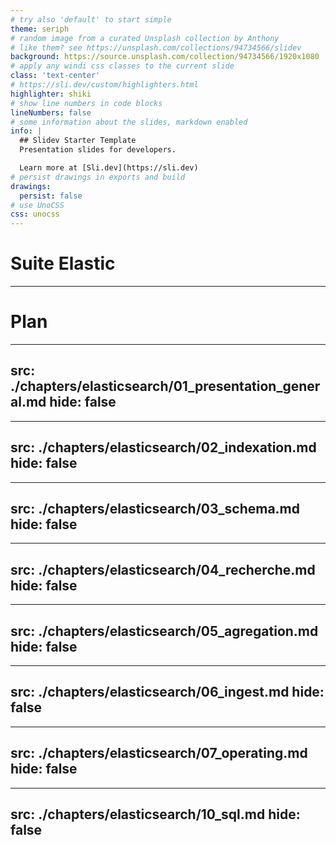 ```yaml
---
# try also 'default' to start simple
theme: seriph
# random image from a curated Unsplash collection by Anthony
# like them? see https://unsplash.com/collections/94734566/slidev
background: https://source.unsplash.com/collection/94734566/1920x1080
# apply any windi css classes to the current slide
class: 'text-center'
# https://sli.dev/custom/highlighters.html
highlighter: shiki
# show line numbers in code blocks
lineNumbers: false
# some information about the slides, markdown enabled
info: |
  ## Slidev Starter Template
  Presentation slides for developers.

  Learn more at [Sli.dev](https://sli.dev)
# persist drawings in exports and build
drawings:
  persist: false
# use UnoCSS
css: unocss
---
```


# Suite Elastic

---

# Plan

---
src: ./chapters/elasticsearch/01_presentation_general.md
hide: false
---

---
src: ./chapters/elasticsearch/02_indexation.md
hide: false
---

---
src: ./chapters/elasticsearch/03_schema.md
hide: false
---

---
src: ./chapters/elasticsearch/04_recherche.md
hide: false
---

---
src: ./chapters/elasticsearch/05_agregation.md
hide: false
---

---
src: ./chapters/elasticsearch/06_ingest.md
hide: false
---

---
src: ./chapters/elasticsearch/07_operating.md
hide: false
---

---
src: ./chapters/elasticsearch/10_sql.md
hide: false
---

